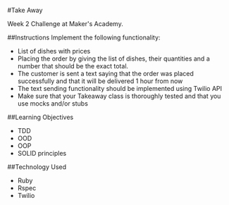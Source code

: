 #Take Away

Week 2 Challenge at Maker's Academy.

##Instructions
Implement the following functionality:
- List of dishes with prices
- Placing the order by giving the list of dishes, their quantities and a number that should be the exact total.
- The customer is sent a text saying that the order was placed successfully and that it will be delivered 1 hour from now
- The text sending functionality should be implemented using Twilio API
- Make sure that your Takeaway class is thoroughly tested and that you use mocks and/or stubs

##Learning Objectives
- TDD
- OOD
- OOP
- SOLID principles

##Technology Used
- Ruby
- Rspec
- Twilio
